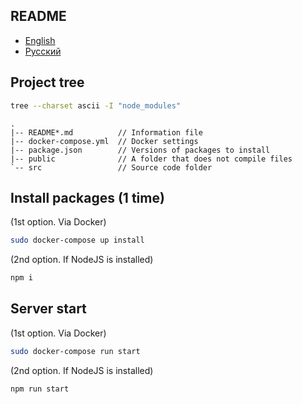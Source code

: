 ## README

- [English](README.md)
- [Русский](README-ru.md)

## Project tree

```bash
tree --charset ascii -I "node_modules"
```

```
.
|-- README*.md          // Information file
|-- docker-compose.yml  // Docker settings
|-- package.json        // Versions of packages to install
|-- public              // A folder that does not compile files
`-- src                 // Source code folder
```

## Install packages (1 time)

(1st option. Via Docker)

```bash
sudo docker-compose up install
```

(2nd option. If NodeJS is installed)

```bash
npm i
```

## Server start

(1st option. Via Docker)

```bash
sudo docker-compose run start
```

(2nd option. If NodeJS is installed)

```bash
npm run start
```
